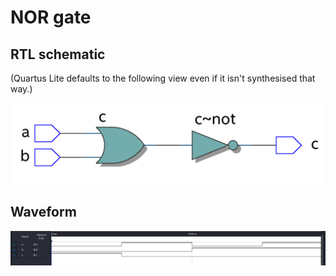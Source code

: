 # NOR gate

## RTL schematic

(Quartus Lite defaults to the following view even if it isn't synthesised that way.)

![image-20220227144159903](README.assets/image-20220227144159903.png)

## Waveform

![image-20220227144209770](README.assets/image-20220227144209770.png)

